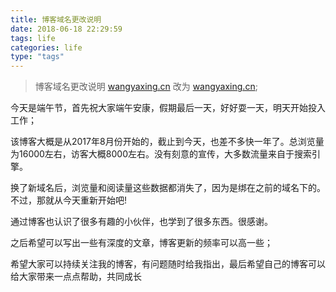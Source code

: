 ```yaml
---
title: 博客域名更改说明
date: 2018-06-18 22:29:59
tags: life
categories: life
type: "tags"
---
```

> 博客域名更改说明
[wangyaxing.cn](http://wangyaxing.cn/) 改为 [wangyaxing.cn](http://www.wangyaxing.cn/);

<!--more-->
今天是端午节，首先祝大家端午安康，假期最后一天，好好耍一天，明天开始投入工作；

该博客大概是从2017年8月份开始的，截止到今天，也差不多快一年了。总浏览量为16000左右，访客大概8000左右。没有刻意的宣传，大多数流量来自于搜索引擎。

换了新域名后，浏览量和阅读量这些数据都消失了，因为是绑在之前的域名下的。不过，那就从今天重新开始吧!

通过博客也认识了很多有趣的小伙伴，也学到了很多东西。很感谢。

之后希望可以写出一些有深度的文章，博客更新的频率可以高一些；

希望大家可以持续关注我的博客，有问题随时给我指出，最后希望自己的博客可以给大家带来一点点帮助，共同成长